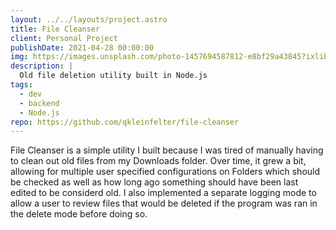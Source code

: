 ```yaml
---
layout: ../../layouts/project.astro
title: File Cleanser
client: Personal Project
publishDate: 2021-04-28 00:00:00
img: https://images.unsplash.com/photo-1457694587812-e8bf29a43845?ixlib=rb-1.2.1&ixid=MnwxMjA3fDB8MHxwaG90by1wYWdlfHx8fGVufDB8fHx8&auto=format&fit=crop&w=1171&q=80
description: |
  Old file deletion utility built in Node.js
tags:
  - dev
  - backend
  - Node.js
repo: https://github.com/qkleinfelter/file-cleanser
---
```


File Cleanser is a simple utility I built because I was tired of manually having
to clean out old files from my Downloads folder. Over time, it grew a bit, allowing
for multiple user specified configurations on Folders which should be checked
as well as how long ago something should have been last edited to be considerd old.
I also implemented a separate logging mode to allow a user to review files that would
be deleted if the program was ran in the delete mode before doing so.
